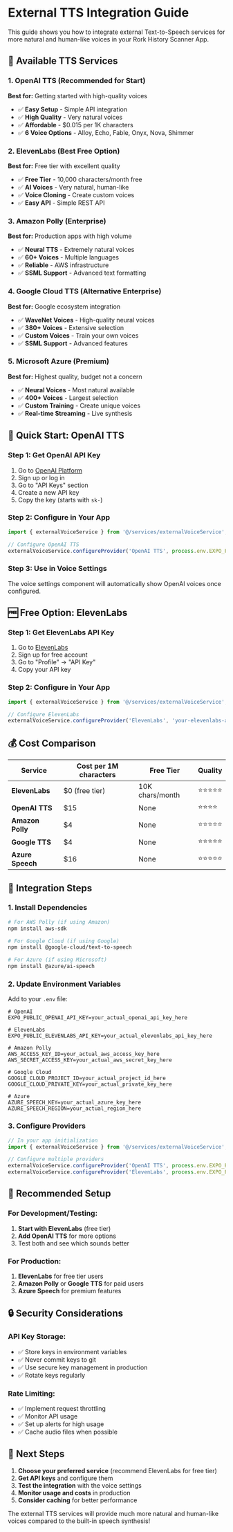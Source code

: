 # External TTS Integration Guide

This guide shows you how to integrate external Text-to-Speech services for more natural and human-like voices in your Rork History Scanner App.

## 🎤 Available TTS Services

### 1. **OpenAI TTS** (Recommended for Start)
**Best for:** Getting started with high-quality voices
- ✅ **Easy Setup** - Simple API integration
- ✅ **High Quality** - Very natural voices
- ✅ **Affordable** - $0.015 per 1K characters
- ✅ **6 Voice Options** - Alloy, Echo, Fable, Onyx, Nova, Shimmer

### 2. **ElevenLabs** (Best Free Option)
**Best for:** Free tier with excellent quality
- ✅ **Free Tier** - 10,000 characters/month free
- ✅ **AI Voices** - Very natural, human-like
- ✅ **Voice Cloning** - Create custom voices
- ✅ **Easy API** - Simple REST API

### 3. **Amazon Polly** (Enterprise)
**Best for:** Production apps with high volume
- ✅ **Neural TTS** - Extremely natural voices
- ✅ **60+ Voices** - Multiple languages
- ✅ **Reliable** - AWS infrastructure
- ✅ **SSML Support** - Advanced text formatting

### 4. **Google Cloud TTS** (Alternative Enterprise)
**Best for:** Google ecosystem integration
- ✅ **WaveNet Voices** - High-quality neural voices
- ✅ **380+ Voices** - Extensive selection
- ✅ **Custom Voices** - Train your own voices
- ✅ **SSML Support** - Advanced features

### 5. **Microsoft Azure** (Premium)
**Best for:** Highest quality, budget not a concern
- ✅ **Neural Voices** - Most natural available
- ✅ **400+ Voices** - Largest selection
- ✅ **Custom Training** - Create unique voices
- ✅ **Real-time Streaming** - Live synthesis

## 🚀 Quick Start: OpenAI TTS

### Step 1: Get OpenAI API Key
1. Go to [OpenAI Platform](https://platform.openai.com/)
2. Sign up or log in
3. Go to "API Keys" section
4. Create a new API key
5. Copy the key (starts with `sk-`)

### Step 2: Configure in Your App
```typescript
import { externalVoiceService } from '@/services/externalVoiceService';

// Configure OpenAI TTS
externalVoiceService.configureProvider('OpenAI TTS', process.env.EXPO_PUBLIC_OPENAI_API_KEY!);
```

### Step 3: Use in Voice Settings
The voice settings component will automatically show OpenAI voices once configured.

## 🆓 Free Option: ElevenLabs

### Step 1: Get ElevenLabs API Key
1. Go to [ElevenLabs](https://elevenlabs.io/)
2. Sign up for free account
3. Go to "Profile" → "API Key"
4. Copy your API key

### Step 2: Configure in Your App
```typescript
import { externalVoiceService } from '@/services/externalVoiceService';

// Configure ElevenLabs
externalVoiceService.configureProvider('ElevenLabs', 'your-elevenlabs-api-key-here');
```

## 💰 Cost Comparison

| Service | Cost per 1M characters | Free Tier | Quality |
|---------|----------------------|-----------|---------|
| **ElevenLabs** | $0 (free tier) | 10K chars/month | ⭐⭐⭐⭐⭐ |
| **OpenAI TTS** | $15 | None | ⭐⭐⭐⭐ |
| **Amazon Polly** | $4 | None | ⭐⭐⭐⭐⭐ |
| **Google TTS** | $4 | None | ⭐⭐⭐⭐⭐ |
| **Azure Speech** | $16 | None | ⭐⭐⭐⭐⭐ |

## 🔧 Integration Steps

### 1. Install Dependencies
```bash
# For AWS Polly (if using Amazon)
npm install aws-sdk

# For Google Cloud (if using Google)
npm install @google-cloud/text-to-speech

# For Azure (if using Microsoft)
npm install @azure/ai-speech
```

### 2. Update Environment Variables
Add to your `.env` file:
```env
# OpenAI
EXPO_PUBLIC_OPENAI_API_KEY=your_actual_openai_api_key_here

# ElevenLabs
EXPO_PUBLIC_ELEVENLABS_API_KEY=your_actual_elevenlabs_api_key_here

# Amazon Polly
AWS_ACCESS_KEY_ID=your_actual_aws_access_key_here
AWS_SECRET_ACCESS_KEY=your_actual_aws_secret_key_here

# Google Cloud
GOOGLE_CLOUD_PROJECT_ID=your_actual_project_id_here
GOOGLE_CLOUD_PRIVATE_KEY=your_actual_private_key_here

# Azure
AZURE_SPEECH_KEY=your_actual_azure_key_here
AZURE_SPEECH_REGION=your_actual_region_here
```

### 3. Configure Providers
```typescript
// In your app initialization
import { externalVoiceService } from '@/services/externalVoiceService';

// Configure multiple providers
externalVoiceService.configureProvider('OpenAI TTS', process.env.EXPO_PUBLIC_OPENAI_API_KEY!);
externalVoiceService.configureProvider('ElevenLabs', process.env.EXPO_PUBLIC_ELEVENLABS_API_KEY!);
```

## 🎯 Recommended Setup

### For Development/Testing:
1. **Start with ElevenLabs** (free tier)
2. **Add OpenAI TTS** for more options
3. Test both and see which sounds better

### For Production:
1. **ElevenLabs** for free tier users
2. **Amazon Polly** or **Google TTS** for paid users
3. **Azure Speech** for premium features

## 🔒 Security Considerations

### API Key Storage:
- ✅ Store keys in environment variables
- ✅ Never commit keys to git
- ✅ Use secure key management in production
- ✅ Rotate keys regularly

### Rate Limiting:
- ✅ Implement request throttling
- ✅ Monitor API usage
- ✅ Set up alerts for high usage
- ✅ Cache audio files when possible

## 🎉 Next Steps

1. **Choose your preferred service** (recommend ElevenLabs for free tier)
2. **Get API keys** and configure them
3. **Test the integration** with the voice settings
4. **Monitor usage and costs** in production
5. **Consider caching** for better performance

The external TTS services will provide much more natural and human-like voices compared to the built-in speech synthesis!
